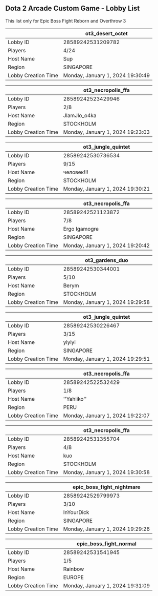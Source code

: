 ## Dota 2 Arcade Custom Game - Lobby List

This list only for Epic Boss Fight Reborn and Overthrow 3

|  | ot3_desert_octet |
| ------ | ------ |
| Lobby ID | 28589242531209782 |
| Players | 4/24 |
| Host Name | Sup |
| Region | SINGAPORE |
| Lobby Creation Time | Monday, January 1, 2024 19:30:49 |


|  | ot3_necropolis_ffa |
| ------ | ------ |
| Lobby ID | 28589242523429946 |
| Players | 2/8 |
| Host Name | JlamJlo_o4ka |
| Region | STOCKHOLM |
| Lobby Creation Time | Monday, January 1, 2024 19:23:03 |


|  | ot3_jungle_quintet |
| ------ | ------ |
| Lobby ID | 28589242530736534 |
| Players | 9/15 |
| Host Name | человек!!! |
| Region | STOCKHOLM |
| Lobby Creation Time | Monday, January 1, 2024 19:30:21 |


|  | ot3_necropolis_ffa |
| ------ | ------ |
| Lobby ID | 28589242521123872 |
| Players | 7/8 |
| Host Name | Ergo Igamogre |
| Region | SINGAPORE |
| Lobby Creation Time | Monday, January 1, 2024 19:20:42 |


|  | ot3_gardens_duo |
| ------ | ------ |
| Lobby ID | 28589242530344001 |
| Players | 5/10 |
| Host Name | Berym |
| Region | STOCKHOLM |
| Lobby Creation Time | Monday, January 1, 2024 19:29:58 |


|  | ot3_jungle_quintet |
| ------ | ------ |
| Lobby ID | 28589242530226467 |
| Players | 3/15 |
| Host Name | yiyiyi |
| Region | SINGAPORE |
| Lobby Creation Time | Monday, January 1, 2024 19:29:51 |


|  | ot3_necropolis_ffa |
| ------ | ------ |
| Lobby ID | 28589242522532429 |
| Players | 1/8 |
| Host Name | ''Yahiiko'' |
| Region | PERU |
| Lobby Creation Time | Monday, January 1, 2024 19:22:07 |


|  | ot3_necropolis_ffa |
| ------ | ------ |
| Lobby ID | 28589242531355704 |
| Players | 4/8 |
| Host Name | kuo |
| Region | STOCKHOLM |
| Lobby Creation Time | Monday, January 1, 2024 19:30:58 |


|  | epic_boss_fight_nightmare |
| ------ | ------ |
| Lobby ID | 28589242529799973 |
| Players | 3/10 |
| Host Name | InYourDick |
| Region | SINGAPORE |
| Lobby Creation Time | Monday, January 1, 2024 19:29:26 |


|  | epic_boss_fight_normal |
| ------ | ------ |
| Lobby ID | 28589242531541945 |
| Players | 1/5 |
| Host Name | Rainbow |
| Region | EUROPE |
| Lobby Creation Time | Monday, January 1, 2024 19:31:09 |


